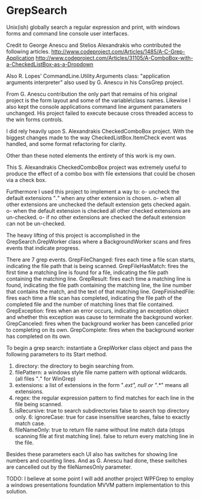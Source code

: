 # GrepSearch

Unix(ish) globally search a regular expression and print, with windows forms and command line console user interfaces.

Credit to George Anescu and Stelios Alexandrakis who contributed the following articles.
http://www.codeproject.com/Articles/1485/A-C-Grep-Application
http://www.codeproject.com/Articles/31105/A-ComboBox-with-a-CheckedListBox-as-a-Dropdown

Also R. Lopes' CommandLine.Utility.Arguments class: "application arguments interpreter" also used by G. Anescu in his ConsGrep project.

From G. Anescu contribution the only part that remains of his original project is the form layout and some of the variable\class names. Likewise I also kept the console applications command line argument parameters unchanged.
His project failed to execute because cross threaded access to the win forms controls.

I did rely heavily upon S. Alexandrakis CheckedComboBox project. With the biggest changes made to the way CheckedListBox.ItemCheck event was handled, and some format refactoring for clarity.

Other than these noted elements the entirety of this work is my own.

This S. Alexandrakis CheckedComboBox project was extremely useful to produce the effect of a combo box with file extensions that could be chosen via a check box.

Furthermore I used this project to implement a way to:
 o- uncheck the default extensions "*.*" when any other extension is chosen.
 o- when all other extensions are unchecked the default extension gets checked again.
 o- when the default extension is checked all other checked extensions are un-checked.
 o- if no other extensions are checked the default extension can not be un-checked.

The heavy lifting of this project is accomplished in the GrepSearch.GrepWorker class where a BackgroundWorker scans and fires events that indicate progress.

There are 7 grep events.
GrepFileChanged: fires each time a file scan starts, indicating the file path that is being scanned.
GrepFileHasMatch: fires the first time a matching line is found for a file, indicating the file path containing the matching line.
GrepResult: fires each time a matching line is found, indicating the file path containing the matching line, the line number that contains the match, and the text of that matching line.
GrepFinishedFile: fires each time a file scan has completed, indicating the file path of the completed file and the number of matching lines that file contained.
GrepException: fires when an error occurs, indicating an exception object and whether this exception was cause to terminate the background worker.
GrepCanceled: fires when the background worker has been cancelled prior to completing on its own.
GrepComplete: fires when the background worker has completed on its own.

To begin a grep search: instantiate a GrepWorker class object and pass the following parameters to its Start method.
1. directory: the directory to begin searching from.
2. filePattern: a windows style file name pattern with optional wildcards. (all files "*.*" for WinGrep)
3. extensions: a list of extensions in the form "*.ext", null or "*.*" means all extensions.
4. regex: the regular expression pattern to find matches for each line in the file being scanned.
5. isRecursive: true to search subdirectories false to search top directory only.
6: ignoreCase: true for case insensitive searches, false to exactly match case.
7. fileNameOnly: true to return file name without line match data (stops scanning file at first matching line). false to return every matching line in the file.

Besides these parameters each UI also has switches for showing line numbers and counting lines. And as G. Anescu had done, these switches are cancelled out by the fileNamesOnly parameter.

TODO:
I believe at some point I will add another project WPFGrep to employ a windows presentations foundation MVVM pattern implementation to this solution.